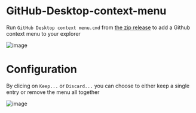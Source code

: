 # GitHub-Desktop-context-menu
Run `GitHub Desktop context menu.cmd` from [the zip release](https://github.com/heetbeet/GitHub-Desktop-context-menu/archive/refs/tags/0.0.2.zip) to add a Github context menu to your explorer

![image](https://user-images.githubusercontent.com/4103775/125922374-0e0bde79-b349-4882-98bd-cd06e4bc680e.png)


# Configuration
By clicing on `Keep...` or `Discard...` you can choose to either keep a single entry or remove the menu all together

![image](https://user-images.githubusercontent.com/4103775/125923151-2e187a68-7b1a-4767-9bd6-4bcce28539d8.png)

